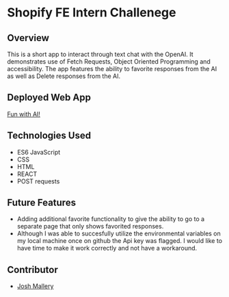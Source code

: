 # Shopify FE Intern Challenege

## Overview

This is a short app to interact through text chat with the OpenAI.  It demonstrates use of Fetch Requests, Object Oriented Programming and accessibility. The app features the ability to favorite responses from the AI as well as Delete responses from the AI.

## Deployed Web App

[Fun with AI!](https://joshmallery.github.io/shopify-challenge/)

## Technologies Used

- ES6 JavaScript
- CSS
- HTML
- REACT
- POST requests

## Future Features

- Adding additional favorite functionality to give the ability to go to a separate page that only shows favorited responses.
- Although I was able to succesfully utilize the environmental variables on my local machine once on github the Api key was flagged. I would like to have time to make it work correctly and not have a workaround.

## Contributor

- [Josh Mallery](https://github.com/JoshMallery)
